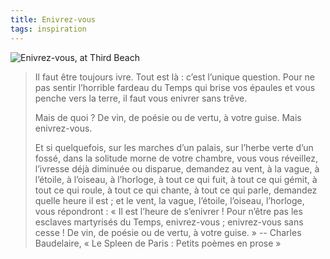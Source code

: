 ```yaml
---
title: Enivrez-vous
tags: inspiration
---
```


![][photo]

> Il faut être toujours ivre. Tout est là : c’est l’unique question. Pour ne pas sentir l’horrible fardeau du Temps qui brise vos épaules et vous penche vers la terre, il faut vous enivrer sans trêve.
>
> Mais de quoi ? De vin, de poésie ou de vertu, à votre guise. Mais enivrez-vous.
>
> Et si quelquefois, sur les marches d’un palais, sur l’herbe verte d’un fossé, dans la solitude morne de votre chambre, vous vous réveillez, l’ivresse déjà diminuée ou disparue, demandez au vent, à la vague, à l’étoile, à l’oiseau, à l’horloge, à tout ce qui fuit, à tout ce qui gémit, à tout ce qui roule, à tout ce qui chante, à tout ce qui parle, demandez quelle heure il est ; et le vent, la vague, l’étoile, l’oiseau, l’horloge, vous répondront : « Il est l’heure de s’enivrer ! Pour n’être pas les esclaves martyrisés du Temps, enivrez-vous ; enivrez-vous sans cesse ! De vin, de poésie ou de vertu, à votre guise. »
> -- Charles Baudelaire, « Le Spleen de Paris : Petits poèmes en prose »

[photo]: /images/enivrez-vous.png "Enivrez-vous, at Third Beach"